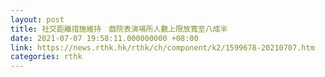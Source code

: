 ```yaml
---
layout: post
title: 社交距離措施維持　戲院表演場所人數上限放寬至八成半
date: 2021-07-07 19:58:11.000000000 +08:00
link: https://news.rthk.hk/rthk/ch/component/k2/1599678-20210707.htm
categories: rthk
---
```



